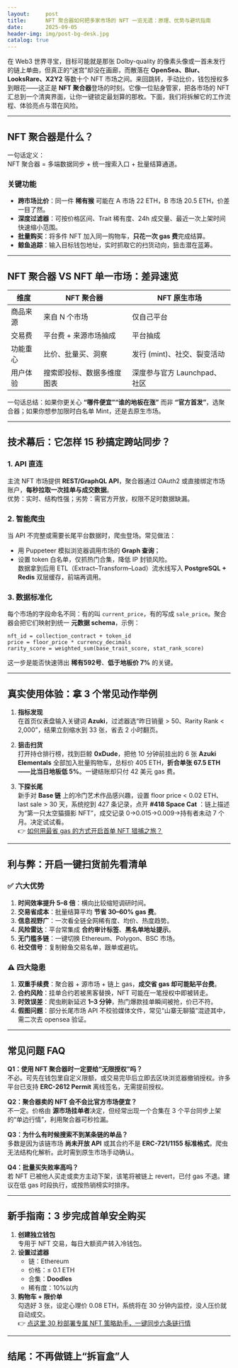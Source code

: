 ```yaml
---
layout:     post
title:      NFT 聚合器如何把多家市场的 NFT 一览无遗：原理、优势与避坑指南
date:       2025-09-05
header-img: img/post-bg-desk.jpg
catalog: true
---
```


在 Web3 世界寻宝，目标可能就是那张 Dolby-quality 的像素头像或一首未发行的链上单曲，但真正的“迷宫”却没在画廊，而散落在 **OpenSea、Blur、LooksRare、X2Y2** 等数十个 NFT 市场之间。来回跳转，手动比价，钱包授权多到眼花——这正是 **NFT 聚合器**登场的时刻。它像一位贴身管家，把各市场的 NFT 汇总到一个清爽界面，让你一键锁定最划算的那枚。下面，我们将拆解它的工作流程、体验亮点与潜在风险。

---

## NFT 聚合器是什么？

一句话定义：  
NFT 聚合器 = 多端数据同步 + 统一搜索入口 + 批量结算通道。

### 关键功能
- **跨市场比价**：同一件 **稀有猴** 可能在 A 市场 22 ETH，B 市场 20.5 ETH，价差一目了然。  
- **深度过滤器**：可按价格区间、Trait 稀有度、24h 成交量、最近一次上架时间快速缩小范围。  
- **批量购买**：将多件 NFT 加入同一购物车，**只花一次 gas 费**完成结算。  
- **鲸鱼追踪**：输入目标钱包地址，实时抓取它的扫货动向，狙击潜在蓝筹。  

---

## NFT 聚合器 VS NFT 单一市场：差异速览

| 维度 | NFT 聚合器 | NFT 原生市场 |
|---|---|---|
| 商品来源 | 来自 N 个市场 | 仅自己平台 |
| 交易费 | 平台费 + 来源市场抽成 | 平台抽成 |
| 功能重心 | 比价、批量买、洞察 | 发行 (mint)、社交、裂变活动 |
| 用户体验 | 搜索即投标、数据多维度图表 | 深度参与官方 Launchpad、社区 |

一句话总结：如果你更关心 **“哪件便宜”“谁的地板在涨”** 而非 **“官方首发”**，选聚合器；如果你想参加限时白名单 Mint，还是去原生市场。

---

## 技术幕后：它怎样 15 秒搞定跨站同步？

### 1. API 直连
主流 NFT 市场提供 **REST/GraphQL API**，聚合器通过 OAuth2 或直接绑定市场账户，**每秒拉取一次挂单与成交数据**。  
优势：实时、结构性强；劣势：需官方开放，权限不足时数据缺漏。

### 2. 智能爬虫
当 API 不完整或需要长尾平台数据时，爬虫登场。常见做法：  
- 用 Puppeteer 模拟浏览器调用市场的 **Graph 查询**；  
- 设置 token 白名单，仅抓热门合集，降低 IP 封锁风险。  
数据拿到后用 ETL（Extract–Transform–Load）流水线写入 **PostgreSQL + Redis** 双层缓存，前端再调用。

### 3. 数据标准化
每个市场的字段命名不同：有的叫 `current_price`，有的写成 `sale_price`。聚合器会把它们映射到统一 **元数据 schema**，示例：  

```
nft_id = collection_contract + token_id
price = floor_price * currency_decimals
rarity_score = weighted_sum(base_trait_score, stat_rank_score)
```

这一步是能否快速筛出 **稀有592号**、**低于地板价 7%** 的关键。

---

## 真实使用体验：拿 3 个常见动作举例

1. **指标发现**  
   在首页仪表盘输入关键词 **Azuki**，过滤器选“昨日销量 > 50、Rarity Rank < 2,000”，结果立刻缩水到 33 张，省去 2 小时翻页。  

2. **狙击扫货**  
   打开持仓排行榜，找到巨鲸 **0xDude**，把他 10 分钟前挂出的 6 张 **Azuki Elementals** 全部加入批量购物车，总标价 405 ETH，**折合单张 67.5 ETH——比当日地板低 5%**。一键结账却只付 42 美元 gas 费。

3. **下探长尾**  
   新手对 **Base 链** 上的冷门艺术作品感兴趣，设置 floor price < 0.02 ETH、last sale > 30 天，系统挖到 427 条记录，点开 **#418 Space Cat** ：链上描述为“第一只太空猫摄影 NFT”，成交记录 0→0.015→0.009→持有者未动 7 个月。决定试试看。  
   👉 [如何用最省 gas 的方式开启首单 NFT 猎捕之旅？](https://okxdog.com/)

---

## 利与弊：开启一键扫货前先看清单

### ✅ 六大优势
1. **时间效率提升 5–8 倍**：横向比较缩短调研时间。  
2. **交易省成本**：批量结算平均 **节省 30–60% gas 费**。  
3. **信息视野广**：一次看全链全网稀有度、均价、热度趋势。  
4. **风险雷达**：平台常集成 **合约审计标签**、**黑名单地址提示**。  
5. **无门槛多链**：一键切换 Ethereum、Polygon、BSC 市场。  
6. **社交信号**：复制鲸鱼交易名单，跟单或避坑。  

### ⚠️ 四大隐患
1. **双重手续费**：聚合器 + 源市场 + 链上 gas，**成交省 gas 却可能贴平台费**。  
2. **合约风险**：挂单合约若被黑客替换，NFT 可能在一笔授权中即被转走。  
3. **时效误差**：爬虫刷新延迟 **1–3 分钟**，热门爆款挂单瞬间被抢，价已不符。  
4. **假图问题**：部分长尾市场 API 不校验媒体文件，常见“山寨无聊猿”混迹其中，需二次去 opensea 验证。  

---

## 常见问题 FAQ

**Q1：使用 NFT 聚合器时一定要给“无限授权”吗？**  
不必。可先在钱包里自定义限额，或交易完毕后立即去区块浏览器撤销授权。许多平台已支持 **ERC-2612 Permit** 离线签名，无需提前授权。

**Q2：聚合器卖的 NFT 会不会比官方市场便宜？**  
不一定。价格由 **源市场挂单者**决定，但经常出现一个合集在 3 个平台同步上架的“单边行情”，利用聚合器可秒捡漏。

**Q3：为什么有时候搜索不到某条链的单品？**  
多数是因为该链市场 **尚未开放 API** 或其合约不是 **ERC-721/1155 标准格式**，爬虫无法结构化解析。此时需到原生市场手动确认。

**Q4：批量买失败率高吗？**  
若 NFT 已被他人买走或卖方主动下架，该笔将被链上 revert，已付 gas 不退。建议在低 gas 时段执行，或按热销榜实时排序。

---

## 新手指南：3 步完成首单安全购买

1. **创建独立钱包**  
   专用于 NFT 交易，每日大额资产转入冷钱包。  
2. **设置过滤器**  
   - 链：Ethereum  
   - 价格：≤ 0.1 ETH  
   - 合集：**Doodles**  
   - 稀有度：10%以内  
3. **购物车 + 限价单**  
   勾选好 3 张，设定心理价 0.08 ETH，系统将在 30 分钟内监控，没人压价就自动成交。  
   👉 [点这里 30 秒部署专属 NFT 策略助手，一键同步六条链行情](https://okxdog.com/)

---

## 结尾：不再做链上“拆盲盒”人